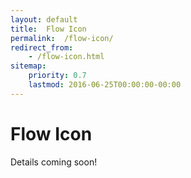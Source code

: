 ```yaml
---
layout: default
title:  Flow Icon
permalink:  /flow-icon/
redirect_from: 
    - /flow-icon.html
sitemap: 
    priority: 0.7
    lastmod: 2016-06-25T00:00:00-00:00
---
```

# <i class=fa fa-circle></i> Flow Icon
Details coming soon!
